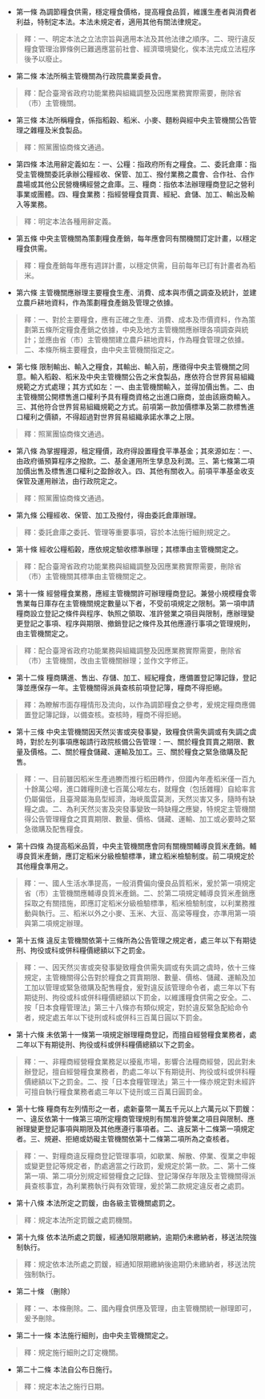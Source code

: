* 第一條 為調節糧食供需，穩定糧食價格，提高糧食品質，維護生產者與消費者利益，特制定本法。本法未規定者，適用其他有關法律規定。

> 釋：一、明定本法之立法宗旨與適用本法及其他法律之順序。二、現行違反糧食管理治罪條例已難適應當前社會、經濟環境變化，俟本法完成立法程序後予以廢止。

* 第二條 本法所稱主管機關為行政院農業委員會。

> 釋：配合臺灣省政府功能業務與組織調整及因應業務實際需要，刪除省（市）主管機關。

* 第三條 本法所稱糧食，係指稻穀、稻米、小麥、麵粉與經中央主管機關公告管理之雜糧及米食製品。

> 釋：照黨團協商條文通過。

* 第四條 本法用辭定義如左：一、公糧：指政府所有之糧食。二、委託倉庫：指受主管機關委託承辦公糧經收、保管、加工、撥付業務之農會、合作社、合作農場或其他公民營機構經營之倉庫。三、糧商：指依本法辦理糧商登記之營利事業或團體。四、糧食業務：指經營糧食買賣、經紀、倉儲、加工、輸出及輸入等業務。

> 釋：明定本法各種用辭定義。

* 第五條 中央主管機關為策劃糧食產銷，每年應會同有關機關訂定計畫，以穩定糧食供需。

> 釋：糧食產銷每年應有週詳計畫，以穩定供需，目前每年已訂有計畫者為稻米。

* 第六條 主管機關應辦理主要糧食生產、消費、成本與市價之調查及統計，並建立農戶耕地資料，作為策劃糧食產銷及管理之依據。

> 釋：一、對於主要糧食，應有正確之生產、消費、成本及市價資料，作為策劃第五條所定糧食產銷之依據，中央及地方主管機關應辦理各項調查與統計；並應由省（市）主管機關建立農戶耕地資料，作為糧食管理之依據。二、本條所稱主要糧食，由中央主管機關指定之。

* 第七條 限制輸出、輸入之糧食，其輸出、輸入前，應徵得中央主管機關之同意。輸入稻穀、稻米及中央主管機關公告之米食製品，應依符合世界貿易組織規範之方式處理；其方式如左：一、由主管機關輸入，並得加價出售。二、由主管機關公開標售進口權利予具有糧商資格之出進口廠商，並由該廠商輸入。三、其他符合世界貿易組織規範之方式。前項第一款加價標準及第二款標售進口權利之價額，不得超過對世界貿易組織承諾水準之上限。

> 釋：照黨團協商條文通過。

* 第八條 為掌握糧源，租定糧價，政府得設置糧食平準基金；其來源如左：一、由政府循預算程序之撥款。二、基金運用所生孳息及利潤。三、第七條第二項加價出售及標售進口權利之盈餘收入。四、其他有關收入。前項平準基金收支保管及運用辦法，由行政院定之。

> 釋：照黨團協商條文通過。

* 第九條 公糧經收、保管、加工及撥付，得由委託倉庫辦理。

> 釋：委託倉庫之委託、管理等重要事項，容於本法施行細則規定之。

* 第十條 經收公糧稻榖，應依規定驗收標準辦理；其標準由主管機關定之。

> 釋：配合臺灣省政府功能業務與組織調整及因應業務實際需要，刪除省（市）主管機關其標準由主管機關定之。

* 第十一條 經營糧食業務，應經主管機關許可辦理糧商登記。兼營小規模糧食零售業每日庫存在主管機關規定數量以下者，不受前項規定之限制。第一項申請糧商設立登記之條件與程序、執照之領取、准許營業之項目與限制，應辦理變更登記之事項、程序與期限、撤銷登記之條件及其他應遵行事項之管理規則，由主管機關定之。

> 釋：配合臺灣省政府功能業務與組織調整及因應業務實際需要，刪除省（市）主管機關，改由主管機關辦理；並作文字修正。

* 第十二條 糧商購進、售出、存儲、加工、經紀糧食，應備置登記簿記錄，登記簿並應保存一年。主管機關得派員查核前項登記簿，糧商不得拒絕。

> 釋：為瞭解市面存糧情形及流向，以作為調節糧食之參考，爰規定糧商應備置登記簿記錄，以備查核。查核時，糧商不得拒絕。

* 第十三條 中央主管機關因天然災害或突發事變，致糧食供需失調或有失調之虞時，對於左列事項應報請行政院核備公告管理：一、關於糧食買賣之期限、數量及價格。二、關於糧食儲藏、運輸及加工。三、關於糧食之緊急徵購及配售。

> 釋：一、目前雖因稻米生產過賸而推行稻田轉作，但國內年產稻米僅一百九十餘萬公噸，進口雜糧則達七百萬公噸左右，就糧食（包括雜糧）自給率言仍屬偏低，且臺灣屬海島型經濟，海峽風雲莫測，天然災害又多，隨時有缺糧之虞。二、為利天然災害及突發事變致一時缺糧之應變，特規定主管機關得公告管理糧食之買賣期限、數量、價格、儲藏、運輸、加工或必要時之緊急徵購及配售糧食。

* 第十四條 為提高稻米品質，中央主管機關應會同有關機關輔導良質米產銷。輔導良質米產銷，應訂定稻米分級檢驗標準，建立稻米檢驗制度。前二項規定於其他糧食準用之。

> 釋：一、國人生活水準提高，一般消費偏向優良品質稻米，爰於第一項規定省（市）主管機關應輔導良質米產銷。二、於第二項規定輔導良質米產銷應採取之有關措施，即應訂定稻米分級檢驗標準，稻米檢驗制度，以利業務推動與執行。三、稻米以外之小麥、玉米、大豆、高梁等糧食，亦準用第一項與第二項規定辦理。

* 第十五條 違反主管機關依第十三條所為公告管理之規定者，處三年以下有期徒刑、拘役或科或併科糧價總額以下之罰金。

> 釋：一、因天然災害或突發事變致糧食供需失調或有失調之虞時，依十三條規定，主管機關得公告對於糧食之買賣期限、數量、價格、儲藏、運輸及加工加以管理或緊急徵購及配售糧食，爰對違反該管理命令者，處三年以下有期徒刑、拘役或科或併科糧價總額以下罰金，以維護糧食供需之安全。二、按「日本食糧管理法」第三十八條亦有類似規定，對於違反緊急配給命令者，規定處五年以下徒刑或科或併科三百萬日圓以下罰金。

* 第十六條 未依第十一條第一項規定辦理糧商登記，而擅自經營糧食業務者，處二年以下有期徒刑、拘役或科或併科糧價總額以下之罰金。

> 釋：一、非糧商經營糧食業務足以擾亂市場，影響合法糧商經營，因此對未辦登記，擅自經營糧食業務者，酌處二年以下有期徒刑、拘役或科或併科糧價總額以下之罰金。二、按「日本食糧管理法」第三十一條亦規定對未經許可擅自執行糧食業務者處三年以下徒刑或三百萬日圓罰金。

* 第十七條 糧商有左列情形之一者，處新臺幣一萬五千元以上六萬元以下罰鍰：一、違反依第十一條第三項所定糧商管理規則有關准許營業之項目與限制、應辦理變更登記事項與期限及其他應遵行事項者。二、違反第十二條第一項規定者。三、規避、拒絕或妨礙主管機關依第十二條第二項所為之查核者。

> 釋：一、對糧商違反糧商登記管理事項，如歇業、解散、停業、復業之申報或變更登記等規定者，酌處適當之行政罰，爰規定於第一款。二、第十二條第一項、第二項分別規定經營糧食之記錄、登記簿保存年限及主管機關得派員查核事宜，為利業務執行與有效管理，爰於第二款規定違反者之處罰。

* 第十八條 本法所定之罰鍰，由各級主管機關處罰之。

> 釋：規定本法所定罰鍰之處罰機關。

* 第十九條 依本法所處之罰鍰，經通知限期繳納，逾期仍未繳納者，移送法院強制執行。

> 釋：規定依本法所處之罰鍰，經通知限期繳納後逾期仍未繳納者，移送法院強制執行。

* 第二十條 （刪除）

> 釋：一、本條刪除。二、國內糧食供應及管理，由主管機關統一辦理即可，爰予刪除。

* 第二十一條 本法施行細則，由中央主管機關定之。

> 釋：規定施行細則之訂定機關。

* 第二十二條 本法自公布日施行。

> 釋：規定本法之施行日期。

